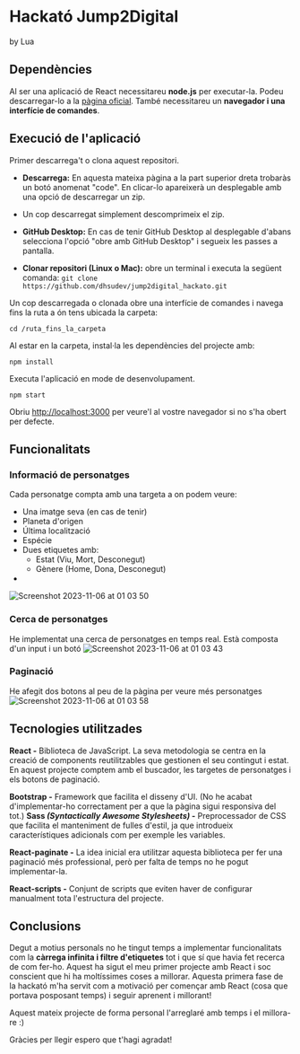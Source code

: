 
# Hackató Jump2Digital
by Lua

## Dependències
Al ser una aplicació de React necessitareu **node.js** per executar-la. Podeu descarregar-lo a la [pàgina oficial](https://nodejs.org/en).
També necessitareu un **navegador i una interfície de comandes**.
## Execució de l'aplicació
Primer descarrega't o clona aquest repositori.

 - **Descarrega:** En aquesta mateixa pàgina a la part superior dreta trobaràs un botó anomenat "code". En clicar-lo apareixerà un desplegable amb una opció de descarregar un zip.
 - Un cop descarregat simplement descomprimeix el zip.
 -  **GitHub Desktop:** En cas de tenir GitHub Desktop al desplegable d'abans selecciona l'opció "obre amb GitHub Desktop" i segueix les passes a pantalla.
 
 - **Clonar repositori (Linux o Mac):** obre un terminal i executa la següent comanda:
	 `git clone https://github.com/dhsudev/jump2digital_hackato.git`

Un cop descarregada o clonada obre una interfície de comandes i navega fins la ruta a ón tens ubicada la carpeta:

    cd /ruta_fins_la_carpeta

Al estar en la carpeta, instal·la les dependències del projecte amb:

    npm install

Executa l'aplicació en mode de desenvolupament.

    npm start

Obriu [http://localhost:3000](http://localhost:3000) per veure'l al vostre navegador si no s'ha obert per defecte.


## Funcionalitats
### Informació de personatges
Cada personatge compta amb una targeta a on podem veure:
 - Una imatge seva (en cas de tenir)
 - Planeta d'origen
 - Última localització
 - Espécie
 - Dues etiquetes amb:
	 - Estat (Viu, Mort, Desconegut)
	 - Gènere (Home, Dona, Desconegut)
  - 
![Screenshot 2023-11-06 at 01 03 50](https://github.com/dhsudev/jump2digital_hackato/assets/74731906/74372ecb-6c7b-4cc6-8c40-d1a873f0ddcf)

### Cerca de personatges
He implementat una cerca de personatges en temps real. Està composta d'un input i un botó
![Screenshot 2023-11-06 at 01 03 43](https://github.com/dhsudev/jump2digital_hackato/assets/74731906/f91761f3-d7f5-4930-9304-f598e25b87c4)

### Paginació
He afegit dos botons al peu de la pàgina per veure més personatges
![Screenshot 2023-11-06 at 01 03 58](https://github.com/dhsudev/jump2digital_hackato/assets/74731906/6a310612-3dc9-4e82-81f4-fc94703fd612)

## Tecnologies utilitzades
**React -** Biblioteca de JavaScript. La seva metodologia se centra en la creació de components reutilitzables que gestionen el seu contingut i estat. En aquest projecte comptem amb el buscador, les targetes de personatges i els botons de paginació.

**Bootstrap -** Framework que facilita el disseny d'UI. 
(No he acabat d'implementar-ho correctament per a que la pàgina sigui responsiva del tot.)
**Sass *(Syntactically Awesome Stylesheets)* -** Preprocessador de CSS que facilita el manteniment de fulles d'estil, ja que introdueix característiques adicionals com per exemple les variables.

**React-paginate -** La idea inicial era utilitzar aquesta biblioteca per fer una paginació més professional, però per falta de temps no he pogut implementar-la.

**React-scripts -** Conjunt de scripts que eviten haver de  configurar manualment tota l'estructura del projecte.

## Conclusions
Degut a motius personals no he tingut temps a implementar funcionalitats com la **càrrega infinita i filtre d'etiquetes** tot i que sí que havia fet recerca de com fer-ho. 
Aquest ha sigut el meu primer projecte amb React i soc conscient que hi ha moltíssimes coses a millorar.
Aquesta primera fase de la hackató m'ha servit com a motivació per començar amb React  (cosa que portava posposant temps) i seguir aprenent i millorant!

Aquest mateix projecte de forma personal l'arreglaré amb temps i el millora-re :)

Gràcies per llegir espero que t'hagi agradat!



